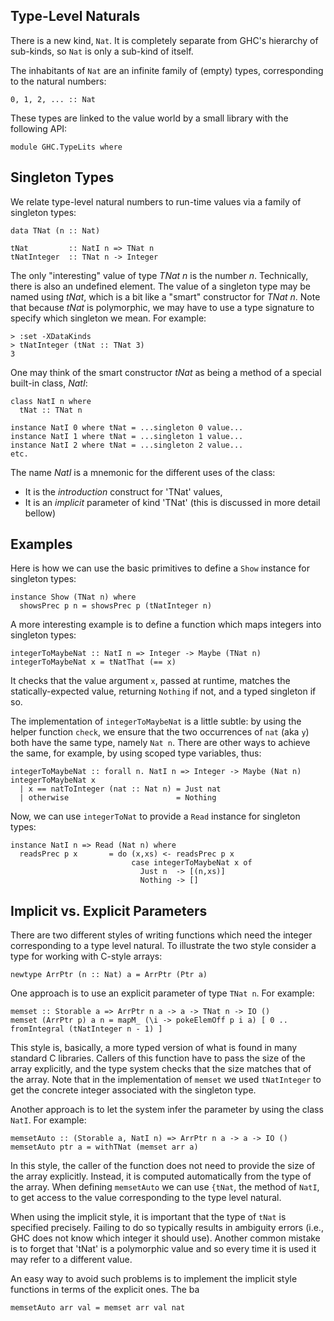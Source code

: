 ## Type-Level Naturals


There is a new kind, `Nat`.  It is completely separate from GHC's hierarchy of sub-kinds, so `Nat` is only a sub-kind of itself.


The inhabitants of `Nat` are an infinite family of (empty) types, corresponding to the natural numbers:

```wiki
0, 1, 2, ... :: Nat
```


These types are linked to the value world by a small library with the following API:

```wiki
module GHC.TypeLits where
```

## Singleton Types


We relate type-level natural numbers to run-time values via a family of singleton types:

```wiki
data TNat (n :: Nat)

tNat         :: NatI n => TNat n
tNatInteger  :: TNat n -> Integer
```


The only "interesting" value of type *TNat n* is the number *n*.  Technically, there is also an undefined element.
The value of a singleton type may be named using *tNat*, which is a bit like a "smart" constructor for *TNat n*.
Note that because *tNat* is polymorphic, we may have to use a type signature to specify which singleton we mean.  For example:

```wiki
> :set -XDataKinds
> tNatInteger (tNat :: TNat 3)
3
```


One may think of the smart constructor *tNat* as being a method of a special built-in class, *NatI*:

```wiki
class NatI n where
  tNat :: TNat n

instance NatI 0 where tNat = ...singleton 0 value...
instance NatI 1 where tNat = ...singleton 1 value...
instance NatI 2 where tNat = ...singleton 2 value...
etc.
```


The name *NatI* is a mnemonic for the different uses of the class:

- It is the *introduction* construct for 'TNat' values,
- It is an *implicit* parameter of kind 'TNat' (this is discussed in more detail bellow)

## Examples


Here is how we can use the basic primitives to define a `Show` instance for singleton types:

```wiki
instance Show (TNat n) where
  showsPrec p n = showsPrec p (tNatInteger n)
```


A more interesting example is to define a function which maps integers into singleton types:

```wiki
integerToMaybeNat :: NatI n => Integer -> Maybe (TNat n)
integerToMaybeNat x = tNatThat (== x)
```


It checks that the value argument `x`, passed at runtime, matches the statically-expected value, returning `Nothing` if not, and a typed singleton if so.


The implementation of `integerToMaybeNat` is a little subtle: by using
the helper function `check`, we ensure that the two occurrences of
`nat` (aka `y`) both have the same type, namely `Nat n`.  There are other
ways to achieve the same, for example, by using scoped type variables,
thus:

```wiki
integerToMaybeNat :: forall n. NatI n => Integer -> Maybe (Nat n)
integerToMaybeNat x 
  | x == natToInteger (nat :: Nat n) = Just nat 
  | otherwise                        = Nothing
```


Now, we can use `integerToNat` to provide a `Read` instance for singleton types:

```wiki
instance NatI n => Read (Nat n) where
  readsPrec p x       = do (x,xs) <- readsPrec p x
                           case integerToMaybeNat x of
                             Just n  -> [(n,xs)]
                             Nothing -> []
```

## Implicit vs. Explicit Parameters


There are two different styles of writing functions which need the integer corresponding to a type level natural.
To illustrate the two style consider a type for working with C-style arrays:

```wiki
newtype ArrPtr (n :: Nat) a = ArrPtr (Ptr a)
```


One approach is to use an explicit parameter of type `TNat n`.  For example:

```wiki
memset :: Storable a => ArrPtr n a -> a -> TNat n -> IO ()
memset (ArrPtr p) a n = mapM_ (\i -> pokeElemOff p i a) [ 0 .. fromIntegral (tNatInteger n - 1) ]
```


This style is, basically, a more typed version of what is found in many standard C libraries.
Callers of this function have to pass the size of the array explicitly, and the type system checks that the
size matches that of the array.  Note that in the implementation of `memset` we used `tNatInteger`
to get the concrete integer associated with the singleton type.


Another approach is to let the system infer the parameter by using the class `NatI`.  For example:

```wiki
memsetAuto :: (Storable a, NatI n) => ArrPtr n a -> a -> IO ()
memsetAuto ptr a = withTNat (memset arr a)
```


In this style, the caller of the function does not need to provide the size of the array explicitly.
Instead, it is computed automatically from the type of the array.
When defining `memsetAuto` we can use `{tNat`, the method of `NatI`, to get access to the value
corresponding to the type level natural.


When using the implicit style, it is important that the type of `tNat` is specified precisely.  Failing to do so typically results in ambiguity errors
(i.e., GHC does not know which integer it should use).  Another common mistake is to forget that 'tNat' is a polymorphic value and so every time it is used it may refer to a different value.


An easy way to avoid such problems is to implement the implicit style functions in terms of the explicit ones.  The
ba

```wiki
memsetAuto arr val = memset arr val nat
```